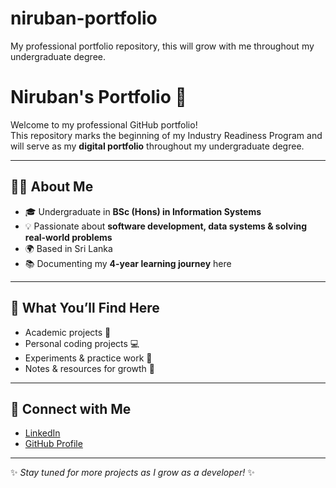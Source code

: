 # niruban-portfolio
My professional portfolio repository, this will grow with me throughout my undergraduate degree.
# Niruban's Portfolio 🚀

Welcome to my professional GitHub portfolio!  
This repository marks the beginning of my Industry Readiness Program and will serve as my **digital portfolio** throughout my undergraduate degree.  

---

## 👨‍💻 About Me  
- 🎓 Undergraduate in **BSc (Hons) in Information Systems**  
- 💡 Passionate about **software development, data systems & solving real-world problems**  
- 🌍 Based in Sri Lanka  
- 📚 Documenting my **4-year learning journey** here  

---

## 📌 What You’ll Find Here
- Academic projects 📖  
- Personal coding projects 💻  
- Experiments & practice work 🧪  
- Notes & resources for growth 📂  

---

## 🔗 Connect with Me
- [LinkedIn](www.linkedin.com/in/nallirajahniruban)
- [GitHub Profile](https://github.com/niruban-codes)  

---

✨ *Stay tuned for more projects as I grow as a developer!* ✨
